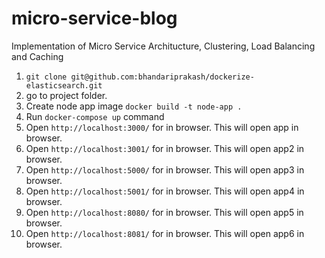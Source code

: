 # micro-service-blog
Implementation of Micro Service Architucture, Clustering, Load Balancing and Caching

1. `git clone git@github.com:bhandariprakash/dockerize-elasticsearch.git`
2. go to project folder.
3. Create node app image  `docker build -t node-app .` 
4. Run `docker-compose up` command
5. Open `http://localhost:3000/` for  in browser. This will open app in browser.
6. Open `http://localhost:3001/` for  in browser. This will open app2 in browser.
7. Open `http://localhost:5000/` for  in browser. This will open app3 in browser.
8. Open `http://localhost:5001/` for  in browser. This will open app4 in browser.
9. Open `http://localhost:8080/` for  in browser. This will open app5 in browser.
10. Open `http://localhost:8081/` for  in browser. This will open app6 in browser.